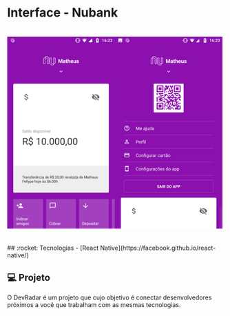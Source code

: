 # Interface - Nubank

<h1 >
    <img alt="front" src=".github/front.png" width="250px" align="left"/>
    <img alt="menu" src=".github/menu.png" width=250px" align="center">
</h1>
</h1>

<br/>
## :rocket: Tecnologias
- [React Native](https://facebook.github.io/react-native/)


## 💻 Projeto

O DevRadar é um projeto que cujo objetivo é conectar desenvolvedores próximos a você que trabalham com as mesmas tecnologias.
